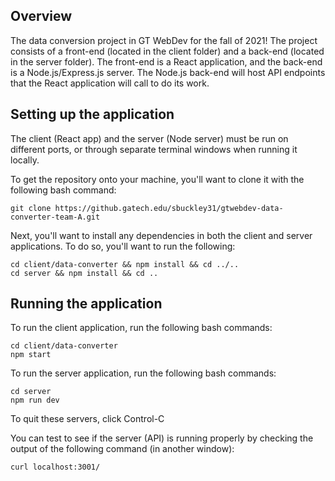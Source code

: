 
## Overview
The data conversion project in GT WebDev for the fall of 2021! The project consists of a front-end (located in the client folder) and a back-end (located in the server folder). The front-end is a React application, and the back-end is a Node.js/Express.js server. The Node.js back-end will host API endpoints that the React application will call to do its work.

## Setting up the application
The client (React app) and the server (Node server) must be run on different ports, or through separate terminal windows when running it locally.

To get the repository onto your machine, you'll want to clone it with the following bash command:
```
git clone https://github.gatech.edu/sbuckley31/gtwebdev-data-converter-team-A.git
```

Next, you'll want to install any dependencies in both the client and server applications. To do so, you'll want to run the following:
```
cd client/data-converter && npm install && cd ../..
cd server && npm install && cd ..
```

## Running the application

To run the client application, run the following bash commands:
```
cd client/data-converter
npm start
```

To run the server application, run the following bash commands:
```
cd server
npm run dev
```

To quit these servers, click Control-C

You can test to see if the server (API) is running properly by checking the output of the following command (in another window):
```
curl localhost:3001/
```